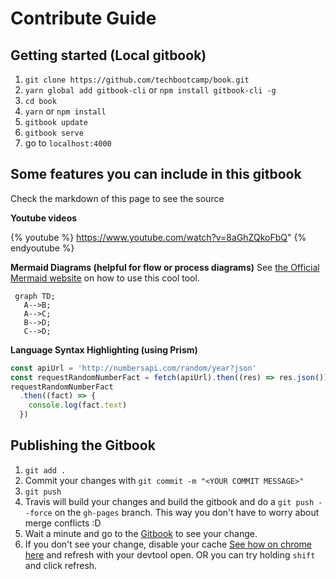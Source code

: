 # Contribute Guide

## Getting started (Local gitbook)
1. `git clone https://github.com/techbootcamp/book.git`
2. `yarn global add gitbook-cli` or `npm install gitbook-cli -g`
3. `cd book`
4. `yarn` or `npm install`
5. `gitbook update`
6. `gitbook serve`
7. go to `localhost:4000`

## Some features you can include in this gitbook
Check the markdown of this page to see the source

**Youtube videos**

{% youtube %} 
https://www.youtube.com/watch?v=8aGhZQkoFbQ"
{% endyoutube %}

**Mermaid Diagrams (helpful for flow or process diagrams)**
See [the Official Mermaid website](http://knsv.github.io/mermaid/) on how to use this cool tool.
```graph
 graph TD;
   A-->B;
   A-->C;
   B-->D;
   C-->D;
```

**Language Syntax Highlighting (using Prism)**
```js
const apiUrl = 'http://numbersapi.com/random/year?json'
const requestRandomNumberFact = fetch(apiUrl).then((res) => res.json())
requestRandomNumberFact
  .then((fact) => {
    console.log(fact.text)
  })
```

## Publishing the Gitbook
1. `git add .`
2. Commit your changes with `git commit -m "<YOUR COMMIT MESSAGE>"`
3. `git push`
4. Travis will build your changes and build the gitbook and do a `git push --force` on the `gh-pages` branch.  This way you don't have to worry about merge conflicts :D
5. Wait a minute and go to the [Gitbook](https://techbootcamp.github.io/book/) to see your change.
6. If you don't see your change, disable your cache [See how on chrome here](https://stackoverflow.com/a/36339076/812436) and refresh with your devtool open. OR you can try holding `shift` and click refresh.
